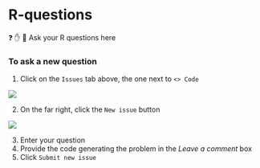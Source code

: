 # R-questions
 :question: :hand: :two_women_holding_hands: Ask your R questions here
 
 ### To ask a new question
 
 1. Click on the ` Issues ` tab above, the one next to `<> Code`
 
 ![](https://camo.githubusercontent.com/ba6d37dfd66eef380fc662180f0408357d993635/68747470733a2f2f68656c702e6769746875622e636f6d2f6173736574732f696d616765732f68656c702f7265706f7369746f72792f7265706f2d746162732d6973737565732e706e67)
 
 2. On the far right, click the `New issue` button
 
 ![](https://camo.githubusercontent.com/e4741a61e4a735372e2f5090ed9ea08743cf380b/68747470733a2f2f68656c702e6769746875622e636f6d2f6173736574732f696d616765732f68656c702f6973737565732f6e65775f6973737565735f627574746f6e2e706e67)
 
 3. Enter your question
 4. Provide the code generating the problem in the _Leave a comment_ box
 5. Click `Submit new issue`
